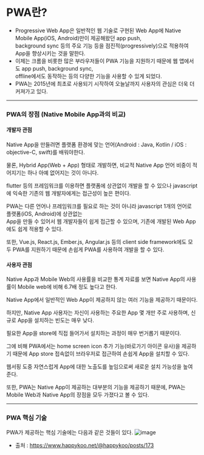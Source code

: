 # PWA란?
- Progressive Web App은 일반적인 웹 기술로 구현된 Web App에 Native Mobile App(iOS, Android)만이 제공해왔던 app push,  
background sync 등의 주요 기능 등을 점진적(progressively)으로 적용하여 App을 향상시키는 것을 말한다.  
- 이제는 크롬을 비롯한 많은 부라우저들이 PWA 기능을 지원하기 때문에 웹 앱에서도 app push, background sync,  
offline에서도 동작하는 등의 다양한 기능을 사용할 수 있게 되었다.
- PWA는 2015년에 최초로 사용되기 시작하여 오늘날까지 사용자의 관심은 더욱 더 커져가고 있다.
***

### PWA의 장점 (Native Mobile App과의 비교)
#### 개발자 관점
Native App을 만들려면 플랫폼 환경에 맞는 언어(Android : Java, Kotlin / iOS : objective-C, swift)를 배워야한다.  
  
물론, Hybrid App(Web + App) 형태로 개발하면, 비교적 Native App 언어 비중이 적어지기는 하나 아예 없어지는 것이 아니다.  
  
flutter 등의 프레임워크를 이용하면 플랫폼에 상관없이 개발을 할 수 있으나 javascript에 익숙한 기존의 웹 개발자에게는 접근성이 높은 편이다.  
  
PWA는 다른 언어나 프레임워크를 필요로 하는 것이 아니라 javascript 1개의 언어로 플랫폼(iOS, Android)에 상관없는  
App을 만들 수 있어서 웹 개발자들이 쉽게 접근할 수 있으며, 기존에 개발된 Web App에도 쉽게 적용할 수 있다.  
  
또한, Vue.js, React.js, Ember.js, Angular.js 등의 client side framework에도 모두 PWA를 지원하기 때문에 손쉽게 PWA를 사용하여 개발을 할 수 있다.
#### 사용자 관점
Native App과 Mobile Web의 사용률을 비교한 통계 자료를 보면 Native App의 사용률이 Mobile web에 비해 6.7배 정도 높다고 한다.  
  
Native App에서 일반적인 Web App이 제공하지 않는 여러 기능을 제공하기 때문이다.  

하지만, Native App 사용자는 자신이 사용하는 주요한 App 몇 개만 주로 사용하며, 신규로 App을 설치하는 빈도는 매우 낮다.  
  
필요한 App을 store에 직접 들어가서 설치하는 과정이 매우 번거롭기 때문이다.  
  
  
그에 비해 PWA에서는 home screen icon 추가 기능(바로가기 아이콘 유사)을 제공하기 때문에 App store 접속없이 브라우저로 접근하여 손쉽게 App을 설치할 수 있다.  
  
웹서핑 도중 자연스럽게 App에 대한 노출도를 높임으로써 새로운 설치 가능성을 높여준다.  
  
또한, PWA는 Native App이 제공하는 대부분의 기능을 제공하기 때문에, PWA는 Mobile Web과 Native App의 장점을 모두 가졌다고 볼 수 있다.  
***
### PWA 핵심 기술
PWA가 제공하는 핵심 기술에는 다음과 같은 것들이 있다.
![image](https://user-images.githubusercontent.com/99263360/188277610-83a91420-d5a9-4406-b0eb-319b99db92d5.png)
- 출처 : https://www.happykoo.net/@happykoo/posts/173
